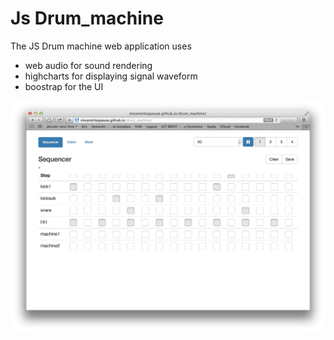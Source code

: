 # Js Drum_machine

The JS Drum machine web application uses

* web audio for sound rendering
* highcharts for displaying signal waveform
* boostrap for the UI

![JS drum machine](screenshot.jpg)

